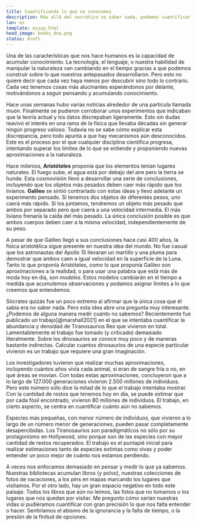 ```yaml
---
title: Cuantificando lo que no conocemos
description: Más allá del socrático no saber nada, podemos cuantificar cuánto no sabemos para aprender sobre nuestra ignorancia
lan: es
template: essay.html
head_image: books_dna.png
status: draft
---
```


Una de las características que nos hace humanos es la capacidad de acumular conocimiento. La tecnología, el lenguaje, o nuestra habilidad de manipular la naturaleza van cambiando en el tiempo gracias a que podemos construir sobre lo que nuestros antepasados desarrollaron. Pero esto no quiere decir que cada vez haya menos por descubrir sino todo lo contrario. Cada vez tenemos cosas más alucinantes esperándonos por delante, motivándonos a seguir pensando y acumulando conocimiento. 

Hace unas semanas hubo varias noticias alrededor de una partícula llamada *muón*. Finalmente se pudieron corroborar unos experimentos que indicaban que la teoría actual y los datos discrepaban ligeramente. Esto sin dudas reavivó el interés en una rama de la física que llevaba décadas sin generar ningún progreso valioso. Todavía no se sabe cómo explicar esta discrepancia, pero todo apunta a que hay mecanismos aún desconocidos. Este es el proceso por el que cualquier disciplina científica progresa, intentando superar los límites de lo que se entiende y proponiendo nuevas aproximaciones a la naturaleza. 

Hace milenios, **Aristóteles** proponía que los elementos tenían lugares naturales. El fuego sube, el agua está por debajo del aire pero la tierra se hunde. Esta cosmovisión llevó a desarrollar una serie de conclusiones, incluyendo que los objetos más pesados deben caer más rápido que los livianos. **Galileo** se sintió contrariado con estas ideas y llevó adelante un experimento pensado. Si tenemos dos objetos de diferentes pesos, uno caerá más rápido. Si los juntamos, tendremos un objeto más pesado que ambos por separado pero que caerá a una velocidad intermedia. El más liviano frenaría la caída del más pesado. La única conclusión posible es que ambos cuerpos deben caer a la misma velocidad, independientemente de su peso. 

A pesar de que Galileo llegó a sus conclusiones hace casi 400 años, la física aristotélica sigue presente en nuestra idea del mundo. No fue casual que los astronautas del Apollo 15 llevaran un martillo y una pluma para demostrar que ambos caen a igual velocidad en la superficie de la Luna. Tanto lo que proponía Aristóteles, como lo que proponía Galileo son aproximaciones a la realidad, o para usar una palabra que está más de moda hoy en día, son *modelos*. Estos modelos cambiarán en el tiempo a medida que acumulemos observaciones y podamos asignar límites a lo que creemos que entendemos.

Sócrates quizás fue un poco extremo al afirmar que la única cosa que él sabía era no saber nada. Pero esta idea abre una pregunta muy interesante. ¿Podemos de alguna manera medir cuánto no sabemos? Recientemente fue publicado un trabajo[@marshall2021] en el que se intentaba cuantificar la abundancia y densidad de Tiranosaurios Rex que vivieron en total. Lamentablemente el trabajo fue tomado (y criticado) demasiado literalmente. Sobre los dinosaurios se conoce muy poco y de maneras bastante indirectas. Calcular cuantos dinosaurios de una especie particular vivieron es un trabajo que requiere una gran imaginación. 

Los investigadores tuvieron que realizar muchas aproximaciones, incluyendo cuántos años vivía cada animal, si eran de sangre fría o no, en qué áreas se movían. Con todas estas aproximaciones, concluyeron que a lo largo de 127.000 generaciones vivieron 2.500 millones de individuos. Pero este número sólo dice la mitad de lo que el trabajo intentaba mostrar. Con la cantidad de restos que tenemos hoy en día, se puede estimar que por cada fósil encontrado, vivieron 80 millones de individuos. El trabajo, en cierto aspecto, se centra en cuantificar cuánto aún no sabemos. 

Especies más pequeñas, con menor número de individuos, que vivieron a lo largo de un número menor de generaciones, pueden pasar completamente desapercibidas. Los Tiranosaurios son paradigmáticos no sólo por su protagonismo en Hollywood, sino porque son de las especies con mayor cantidad de restos recuperados. El trabajo es el puntapié inicial para realizar estimaciones tanto de especies extintas como vivas y poder entender un poco mejor de cuánto nos estamos perdiendo. 

A veces nos enfocamos demasiado en pensar y medir lo que ya sabemos. Nuestras bibliotecas acumulan libros (y polvo), nuestras colecciones de fotos de vacaciones, a los pins en mapas marcando los lugares que visitamos. Por el otro lado, hay un gran espacio negativo en todo este paisaje. Todos los libros que aún no leímos, las fotos que no tomamos o los lugares que nos quedan por visitar. Me pregunto cómo serían nuestras vidas si pudiéramos cuantificar con gran precisión lo que nos falta entender o hacer. Sentiríamos el abismo de la ignorancia y la falta de tiempo, o la presión de la finitud de opciones. 



